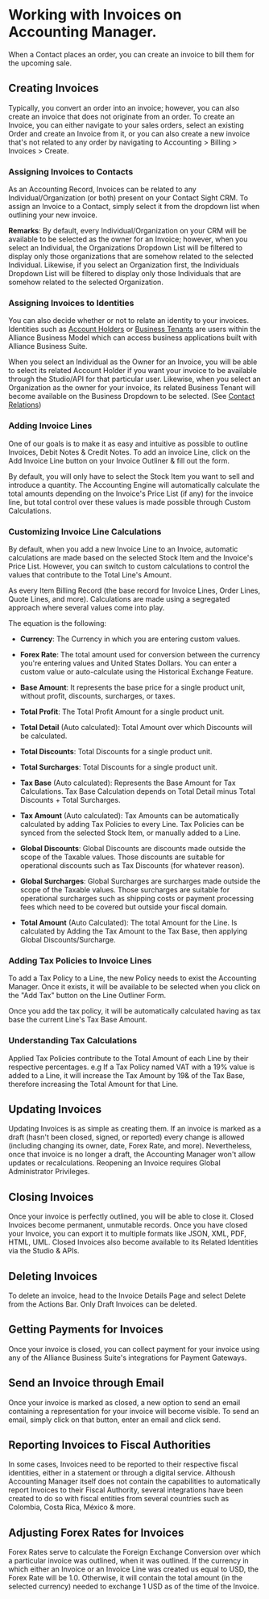 # Working with Invoices on Accounting Manager.

When a Contact places an order, you can create an invoice to bill them for the upcoming sale. 

## Creating Invoices
Typically, you convert an order into an invoice; however, you can also create an invoice that does not originate from an order. To create an Invoice, you can either navigate to your sales orders, select an existing Order and create an Invoice from it, or you can also create a new invoice that's not related to any order by navigating to Accounting > Billing > Invoices > Create.

### Assigning Invoices to Contacts
As an Accounting Record, Invoices can be related to any Individual/Organization (or both) present on your Contact Sight CRM. To assign an Invoice to a Contact, simply select it from the dropdown list when outlining your new invoice.

**Remarks**: By default, every Individual/Organization on your CRM will be available to be selected as the owner for an Invoice; however, when you select an Individual, the Organizations Dropdown List will be filtered to display only those organizations that are somehow related to the selected Individual. Likewise, if you select an Organization first, the Individuals Dropdown List will be filtered to display only those Individuals that are somehow related to the selected Organization.

### Assigning Invoices to Identities
You can also decide whether or not to relate an identity to your invoices. Identities such as [Account Holders](/Components/Alliance-Passport-Service/Account-Holders.md) or [Business Tenants](/Components/Alliance-Passport-Service/Business-Tenants.md) are users within the Alliance Business Model which can access business applications built with Alliance Business Suite.

When you select an Individual as the Owner for an Invoice, you will be able to select its related Account Holder if you want your invoice to be available through the Studio/API for that particular user. Likewise, when you select an Organization as the owner for your invoice, its related Business Tenant will become available on the Business Dropdown to be selected. (See [Contact Relations](/Modules/Contact-Sight/Contact-Relations.md))


### Adding Invoice Lines
One of our goals is to make it as easy and intuitive as possible to outline Invoices, Debit Notes & Credit Notes.
To add an invoice Line, click on the Add Invoice Line button on your Invoice Outliner & fill out the form.

By default, you will only have to select the Stock Item you want to sell and introduce a quantity. The Accounting Engine will automatically calculate the total amounts depending on the Invoice's Price List (if any) for the invoice line, but total control over these values is made possible through Custom Calculations.

### Customizing Invoice Line Calculations
By default, when you add a new Invoice Line to an Invoice, automatic calculations are made based on the selected Stock Item and the Invoice's Price List. However, you can switch to custom calculations to control the values that contribute to the Total Line's Amount.

As every Item Billing Record (the base record for Invoice Lines, Order Lines, Quote Lines, and more). Calculations are made using a segregated approach where several values come into play.

The equation is the following:
- **Currency**: The Currency in which you are entering custom values.
- **Forex Rate**: The total amount used for conversion between the currency you're entering values and United States Dollars. You can enter a custom value or auto-calculate using the Historical Exchange Feature.
- **Base Amount**: It represents the base price for a single product unit, without profit, discounts, surcharges, or taxes.
- **Total Profit**: The Total Profit Amount for a single product unit.
- **Total Detail** (Auto calculated): Total Amount over which Discounts will be calculated.

- **Total Discounts**: Total Discounts for a single product unit.
- **Total Surcharges**: Total Discounts for a single product unit.

- **Tax Base** (Auto calculated): Represents the Base Amount for Tax Calculations. Tax Base Calculation depends on Total Detail minus Total Discounts + Total Surcharges.

- **Tax Amount** (Auto calculated): Tax Amounts can be automatically calculated by adding Tax Policies to every Line. Tax Policies can be synced from the selected Stock Item, or manually added to a Line.

- **Global Discounts**: Global Discounts are discounts made outside the scope of the Taxable values. Those discounts are suitable for operational discounts such as Tax Discounts (for whatever reason).

- **Global Surcharges**: Global Surcharges are surcharges made outside the scope of the Taxable values. Those surcharges are suitable for operational surcharges such as shipping costs or payment processing fees which need to be covered but outside your fiscal domain.
- **Total Amount** (Auto Calculated): The total Amount for the Line. Is calculated by Adding the Tax Amount to the Tax Base, then applying Global Discounts/Surcharge.

### Adding Tax Policies to Invoice Lines
To add a Tax Policy to a Line, the new Policy needs to exist the Accounting Manager. Once it exists, it will be available to be selected when you click on the "Add Tax" button on the Line Outliner Form.

Once you add the tax policy, it will be automatically calculated having as tax base the current Line's Tax Base Amount.

### Understanding Tax Calculations
Applied Tax Policies contribute to the Total Amount of each Line by their respective percentages. e.g If a Tax Policy named VAT with a 19% value is added to a Line, it will increase the Tax Amount by 19& of the Tax Base, therefore increasing the Total Amount for that Line. 

## Updating Invoices
Updating Invoices is as simple as creating them. If an invoice is marked as a draft (hasn't been closed, signed, or reported) every change is allowed (including changing its owner, date, Forex Rate, and more). Nevertheless, once that invoice is no longer a draft, the Accounting Manager won't allow updates or recalculations. Reopening an Invoice requires Global Administrator Privileges.

## Closing Invoices
Once your invoice is perfectly outlined, you will be able to close it. Closed Invoices become permanent, unmutable records. Once you have closed your Invoice, you can export it to multiple formats like JSON, XML, PDF, HTML, UML. Closed Invoices also become available to its Related Identities via the Studio & APIs. 

## Deleting Invoices
To delete an invoice, head to the Invoice Details Page and select Delete from the Actions Bar. Only Draft Invoices can be deleted.

## Getting Payments for Invoices

Once your invoice is closed, you can collect payment for your invoice using any of the Alliance Business Suite's integrations for Payment Gateways.


## Send an Invoice through Email
Once your invoice is marked as closed, a new option to send an email containing a representation for your invoice will become visible. To send an email, simply click on that button, enter an email and click send.
 
## Reporting Invoices to Fiscal Authorities
In some cases, Invoices need to be reported to their respective fiscal identities, either in a statement or through a digital service. Althoush Accounting Manager itself does not contain the capabilities to automatically report Invoices to their Fiscal Authority, several integrations have been created to do so with fiscal entities from several countries such as Colombia, Costa Rica, México & more.

## Adjusting Forex Rates for Invoices
Forex Rates serve to calculate the Foreign Exchange Conversion over which a particular invoice was outlined, when it was outlined. If the currency in which either an Invoice or an Invoice Line was created us equal to USD, the Forex Rate will be 1.0. Otherwise, it will contain the total amount (in the selected currency) needed to exchange 1 USD as of the time of the Invoice.